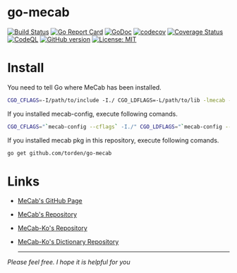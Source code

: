 # go-mecab

[![Build Status](https://github.com/torden/go-mecab/actions/workflows/go-mecab.yml/badge.svg)](https://github.com/torden/go-mecab/actions)
[![Go Report Card](https://goreportcard.com/badge/github.com/torden/go-mecab)](https://goreportcard.com/report/github.com/torden/go-mecab)
[![GoDoc](https://godoc.org/github.com/torden/go-mecab?status.svg)](https://godoc.org/github.com/torden/go-mecab)
[![codecov](https://codecov.io/gh/torden/go-mecab/branch/master/graph/badge.svg?token=04152a42-5140-4337-b82b-c50655ada485)](https://codecov.io/gh/torden/go-mecab)
[![Coverage Status](https://coveralls.io/repos/github/torden/go-mecab/badge.svg?branch=master)](https://coveralls.io/github/torden/go-mecab?branch=master)
[![CodeQL](https://github.com/torden/go-mecab/workflows/CodeQL/badge.svg)](https://github.com/torden/go-mecab/actions/workflows/codeql-analysis.yml)
[![GitHub version](https://img.shields.io/github/v/release/torden/go-mecab)](https://github.com/torden/go-mecab)
[![License: MIT](https://img.shields.io/badge/License-MIT-yellow.svg)](https://opensource.org/licenses/MIT)


# Install

You need to tell Go where MeCab has been installed.

```bash
CGO_CFLAGS=-I/path/to/include -I./ CGO_LDFLAGS=-L/path/to/lib -lmecab -lstdc++ -Wl,-rpath,/path/to/lib -lmecab go get github.com/torden/go-mecab
```

If you installed mecab-config, execute following comands.

```bash
CGO_CFLAGS="`mecab-config --cflags` -I./" CGO_LDFLAGS="`mecab-config --libs` -Wl,-rpath,`mecab-config --libs-only-L`" go get github.com/torden/go-mecab
```

If you installed mecab pkg in this repository, execute following comands.
```bash
go get github.com/torden/go-mecab
```


# Links

- [MeCab's GitHub Page](http://taku910.github.io/mecab/)
- [MeCab's Repository](https://github.com/taku910/mecab)
- [MeCab-Ko's Repository](https://bitbucket.org/eunjeon/mecab-ko)
- [MeCab-Ko's Dictionary Repository](https://bitbucket.org/eunjeon/mecab-ko-dic)


  ---

*Please feel free. I hope it is helpful for you*
